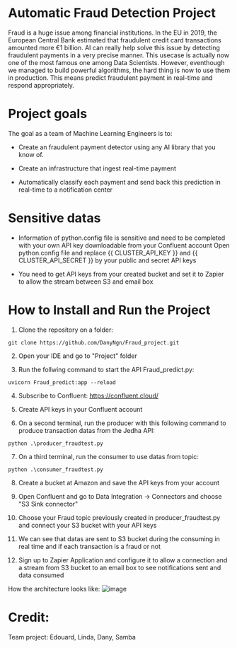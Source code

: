 Automatic Fraud Detection Project
==================================

Fraud is a huge issue among financial institutions. In the EU in 2019, the European Central Bank estimated that fraudulent credit card transactions amounted more €1 billion.
AI can really help solve this issue by detecting fraudulent payments in a very precise manner. This usecase is actually now one of the most famous one among Data Scientists.
However, eventhough we managed to build powerful algorithms, the hard thing is now to use them in production. This means predict fraudulent payment in real-time and respond appropriately. 

Project goals
==============
The goal as a team of Machine Learning Engineers is to:

- Create an fraudulent payment detector using any AI library that you know of.

- Create an infrastructure that ingest real-time payment

- Automatically classify each payment and send back this prediction in real-time to a notification center 

Sensitive datas
====================
- Information of python.config file is sensitive and need to be completed with your own API key downloadable from your Confluent account
Open python.config file and replace {{ CLUSTER_API_KEY }} and {{ CLUSTER_API_SECRET }} by your public and secret API keys

- You need to get API keys from your created bucket and set it to Zapier to allow the stream between S3 and email box


How to Install and Run the Project
====================================

1) Clone the repository on a folder:
 
<pre><code>git clone https://github.com/DanyNgn/Fraud_project.git</code></pre>

2) Open your IDE and go to "Project" folder

3) Run the follwing command to start the API Fraud_predict.py:

<pre><code>uvicorn Fraud_predict:app --reload</code></pre>

4) Subscribe to Confluent: https://confluent.cloud/

5) Create API keys in your Confluent account

6) On a second terminal, run the producer with this following command to produce transaction datas from the Jedha API:

<pre><code>python .\producer_fraudtest.py</code></pre>

7) On a third terminal, run the consumer to use datas from topic:

<pre><code>python .\consumer_fraudtest.py</code></pre>

8) Create a bucket at Amazon and save the API keys from your account

9) Open Confluent and go to Data Integration -> Connectors and choose "S3 Sink connector"

10) Choose your Fraud topic previously created in producer_fraudtest.py and connect your S3 bucket with your API keys

11) We can see that datas are sent to S3 bucket during the consuming in real time and if each transaction is a fraud or not

12) Sign up to Zapier Application and configure it to allow a connection and a stream from S3 bucket to an email box to see notifications sent and data consumed

How the architecture looks like:
![image](https://user-images.githubusercontent.com/6365217/203176444-2268d00e-61ad-4725-a9ee-86cc56fe72ca.png)




Credit:
===========================================
Team project: Edouard, Linda, Dany, Samba
